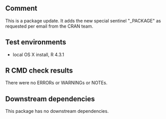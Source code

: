 ## Comment

This is a package update. It adds the new special sentinel "_PACKAGE" as 
requested per email from the CRAN team.

## Test environments
* local OS X install, R 4.3.1

## R CMD check results
There were no ERRORs or WARNINGs or NOTEs.

## Downstream dependencies
This package has no downstream dependencies.
